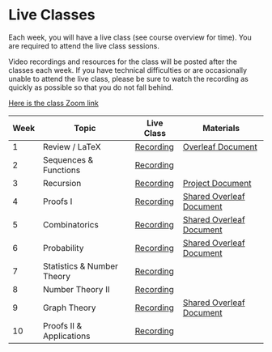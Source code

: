# Live Classes

Each week, you will have a live class (see course overview for time). You are
required to attend the live class sessions.

Video recordings and resources for the class will be posted after the classes
each week. If you have technical difficulties or are occasionally unable to
attend the live class, please be sure to watch the recording as quickly as
possible so that you do not fall behind.

[Here is the class Zoom link](https://zoom.us/s/91097170060?pwd=eUkyOUZYYjVuMnN4WjBNaEZPYUZJdz09)

| Week | Topic                        | Live Class                           | Materials               |
| ---- | ---------------------------- | ------------------------------------ | ----------------------- |
| 1    |  Review / LaTeX              | [Recording](https://youtu.be/_Fcib1n78vw) | [Overleaf Document](https://www.overleaf.com/read/jnfwsqsfcfjb#f84628) |
| 2    |  Sequences & Functions       | [Recording](https://youtu.be/8PJHSjeQ7tg) |
| 3    |  Recursion                   | [Recording](https://youtu.be/JmE5pSWkAwE) | [Project Document](https://www.overleaf.com/read/vmhhhddvvtxy#96435d) |
| 4    |  Proofs I                    | [Recording](https://youtu.be/41q8OB7BslY) | [Shared Overleaf Document](https://www.overleaf.com/9339281578rbkxtxnqtnvt#53ce84) |
| 5    |  Combinatorics               | [Recording](https://youtu.be/UZbPJNqnEyc) | [Shared Overleaf Document](https://www.overleaf.com/9339281578rbkxtxnqtnvt#53ce84) |
| 6    |  Probability                 | [Recording](https://youtu.be/7uqYk2lNTRU) | [Shared Overleaf Document](https://www.overleaf.com/9339281578rbkxtxnqtnvt#53ce84) |
| 7    |  Statistics & Number Theory  | [Recording](https://youtu.be/n9KLuXOVeOQ) |                         |
| 8    |  Number Theory II            | [Recording](https://youtu.be/wniV3KQGJDo) |                         |
| 9    |  Graph Theory                | [Recording](https://youtu.be/byhryZybwSg) | [Shared Overleaf Document](https://www.overleaf.com/9339281578rbkxtxnqtnvt#53ce84) |
| 10   |  Proofs II & Applications    | [Recording](https://youtu.be/yLm8iCX2OpU) |                         |

<!--
[w1-code]: https://www.overleaf.com/read/jnfwsqsfcfjb#f84628
[w1-video](https://youtu.be/_Fcib1n78vw)
[w2-code]: http://url.for.resource
[w2-video](https://youtu.be/8PJHSjeQ7tg)
[w3-code]: http://url.for.resource
[w3-video](https://youtu.be/JmE5pSWkAwE)
[w4-code]: https://www.overleaf.com/9339281578rbkxtxnqtnvt#53ce84
[w4-video](https://youtu.be/41q8OB7BslY)
[w5-code]: https://www.overleaf.com/9339281578rbkxtxnqtnvt#53ce84
[w5-video](https://youtu.be/UZbPJNqnEyc)
[w6-code]: https://www.overleaf.com/9339281578rbkxtxnqtnvt#53ce84
[w6-video](https://youtu.be/UZbPJNqnEyc)
[w7-code]: http://url.for.resource
[w7-video](https://youtu.be/n9KLuXOVeOQ)
[w7-code]: http://url.for.resource
[w8-code]: http://url.for.resource
[w8-video](https://youtu.be/wniV3KQGJDo)
[w9-code]: https://www.overleaf.com/9339281578rbkxtxnqtnvt#53ce84
[w9-video](https://youtu.be/byhryZybwSg)
[w9-code]: http://url.for.resource
[w9-video](https://youtu.be/yLm8iCX2OpU)
-->
